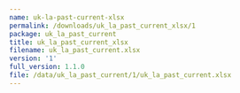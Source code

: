 ```yaml
---
name: uk-la-past-current-xlsx
permalink: /downloads/uk_la_past_current_xlsx/1
package: uk_la_past_current
title: uk_la_past_current_xlsx
filename: uk_la_past_current.xlsx
version: '1'
full_version: 1.1.0
file: /data/uk_la_past_current/1/uk_la_past_current.xlsx
---
```

